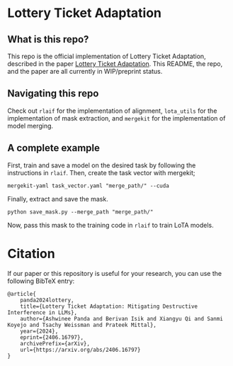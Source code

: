 # Lottery Ticket Adaptation

## What is this repo?

This repo is the official implementation of Lottery Ticket Adaptation, described in the paper [Lottery Ticket Adaptation](https://arxiv.org/abs/2406.16797). This README, the repo, and the paper are all currently in WIP/preprint status. 

## Navigating this repo

Check out `rlaif` for the implementation of alignment, `lota_utils` for the implementation of mask extraction, and `mergekit` for the implementation of model merging.

## A complete example

First, train and save a model on the desired task by following the instructions in `rlaif`. Then, create the task vector with mergekit;

`mergekit-yaml task_vector.yaml "merge_path/" --cuda`

Finally, extract and save the mask. 

`python save_mask.py --merge_path "merge_path/"`

Now, pass this mask to the training code in `rlaif` to train LoTA models. 

# Citation
If our paper or this repository is useful for your research, you can use the following BibTeX entry:

    @article{
        panda2024lottery,
        title={Lottery Ticket Adaptation: Mitigating Destructive Interference in LLMs},
        author={Ashwinee Panda and Berivan Isik and Xiangyu Qi and Sanmi Koyejo and Tsachy Weissman and Prateek Mittal},
        year={2024},
        eprint={2406.16797},
        archivePrefix={arXiv},
        url={https://arxiv.org/abs/2406.16797}
    }
